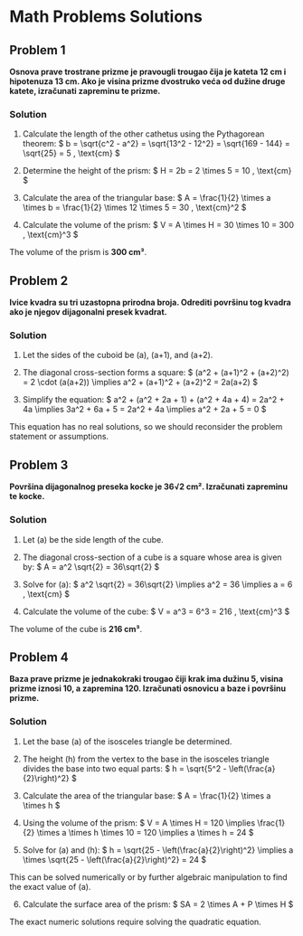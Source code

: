 # Math Problems Solutions

## Problem 1

**Osnova prave trostrane prizme je pravougli trougao čija je kateta 12 cm i hipotenuza 13 cm. Ako je visina prizme dvostruko veća od dužine druge katete, izračunati zapreminu te prizme.**

### Solution
1. Calculate the length of the other cathetus using the Pythagorean theorem:
   $
   b = \sqrt{c^2 - a^2} = \sqrt{13^2 - 12^2} = \sqrt{169 - 144} = \sqrt{25} = 5 \, \text{cm}
   $

2. Determine the height of the prism:
   $
   H = 2b = 2 \times 5 = 10 \, \text{cm}
   $

3. Calculate the area of the triangular base:
   $
   A = \frac{1}{2} \times a \times b = \frac{1}{2} \times 12 \times 5 = 30 \, \text{cm}^2
   $

4. Calculate the volume of the prism:
   $
   V = A \times H = 30 \times 10 = 300 \, \text{cm}^3
   $

The volume of the prism is **300 cm³**.

## Problem 2

**Ivice kvadra su tri uzastopna prirodna broja. Odrediti površinu tog kvadra ako je njegov dijagonalni presek kvadrat.**

### Solution
1. Let the sides of the cuboid be \(a\), \(a+1\), and \(a+2\).

2. The diagonal cross-section forms a square:
   $
   (a^2 + (a+1)^2 + (a+2)^2) = 2 \cdot (a(a+2)) \implies a^2 + (a+1)^2 + (a+2)^2 = 2a(a+2)
   $

3. Simplify the equation:
   $
   a^2 + (a^2 + 2a + 1) + (a^2 + 4a + 4) = 2a^2 + 4a \implies 3a^2 + 6a + 5 = 2a^2 + 4a \implies a^2 + 2a + 5 = 0
   $

This equation has no real solutions, so we should reconsider the problem statement or assumptions.

## Problem 3

**Površina dijagonalnog preseka kocke je 36√2 cm². Izračunati zapreminu te kocke.**

### Solution
1. Let \(a\) be the side length of the cube.

2. The diagonal cross-section of a cube is a square whose area is given by:
   $
   A = a^2 \sqrt{2} = 36\sqrt{2}
   $

3. Solve for \(a\):
   $
   a^2 \sqrt{2} = 36\sqrt{2} \implies a^2 = 36 \implies a = 6 \, \text{cm}
   $

4. Calculate the volume of the cube:
   $
   V = a^3 = 6^3 = 216 \, \text{cm}^3
   $

The volume of the cube is **216 cm³**.

## Problem 4

**Baza prave prizme je jednakokraki trougao čiji krak ima dužinu 5, visina prizme iznosi 10, a zapremina 120. Izračunati osnovicu a baze i površinu prizme.**

### Solution
1. Let the base \(a\) of the isosceles triangle be determined.

2. The height \(h\) from the vertex to the base in the isosceles triangle divides the base into two equal parts:
   $
   h = \sqrt{5^2 - \left(\frac{a}{2}\right)^2}
   $

3. Calculate the area of the triangular base:
   $
   A = \frac{1}{2} \times a \times h
   $

4. Using the volume of the prism:
   $
   V = A \times H = 120 \implies \frac{1}{2} \times a \times h \times 10 = 120 \implies a \times h = 24
   $

5. Solve for \(a\) and \(h\):
   $
   h = \sqrt{25 - \left(\frac{a}{2}\right)^2} \implies a \times \sqrt{25 - \left(\frac{a}{2}\right)^2} = 24
   $

This can be solved numerically or by further algebraic manipulation to find the exact value of \(a\).

6. Calculate the surface area of the prism:
   $
   SA = 2 \times A + P \times H
   $

The exact numeric solutions require solving the quadratic equation.
